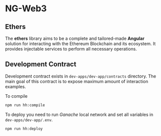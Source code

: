 # NG-Web3

## Ethers
The **ethers** library aims to be a complete and tailored-made **Angular** solution for interacting with the Ethereum Blockchain and its ecosystem. It provides injectable services to perform all necessary operations.

## Development Contract

Development contract exists in `dev-apps/dev-app/contracts` directory. The main goal of this contract is to expose maximum amount of interaction examples.

To compile
```bash
npm run hh:compile
```

To deploy you need to run *Ganache* local network and set all variables in `dev-apps/dev-app/.env`.
```bash
npm run hh:deploy
```
